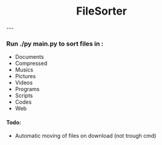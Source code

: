 <h1 align = center>FileSorter</h1>
---

### Run ./py main.py to sort files in :
- Documents
- Compressed
- Musics
- Pictures
- Videos
- Programs
- Scripts
- Codes 
- Web

#### Todo:
- Automatic moving of files on download (not trough cmd)
